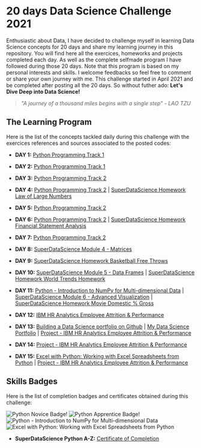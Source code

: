 # 20 days Data Science Challenge 2021  

Enthusiastic about Data, I have decided to challenge myself in learning Data Science concepts for 20 days and share my learning journey in this repository. You will find here all the exercices, homeworks and projects completed each day. As well as the complete selfmade program I have followed during those 20 days. Note that this program is based on my personal interests and skills. I welcome feedbacks so feel free to comment or share your own journey with me. This challenge started in April 2021 and be completed after posting all the 20 days. So without futher ado: **Let's Dive Deep into Data Science!**  

 > *"A journey of a thousand miles begins with a single step" - LAO TZU*  

  
## The Learning Program  

Here is the list of the concepts tackled daily during this challenge with the exercices references and sources associated to the posted codes: 

- **DAY 1:** [Python Programming Track 1](https://www.skillsoft.com/journey/python-novice-to-pythonista-1fe73a9b-d238-477e-bc15-273e52f8b7ba?track=55115d32-0d94-45bb-9aa9-53a71fe81b83)  

- **DAY 2:** [Python Programming Track 1](https://www.skillsoft.com/journey/python-novice-to-pythonista-1fe73a9b-d238-477e-bc15-273e52f8b7ba?track=55115d32-0d94-45bb-9aa9-53a71fe81b83)  

- **DAY 3:** [Python Programming Track 2](https://www.skillsoft.com/journey/python-novice-to-pythonista-1fe73a9b-d238-477e-bc15-273e52f8b7ba?track=a240f579-6c45-4716-8f6c-64d473ab9ece)  

- **DAY 4:** [Python Programming Track 2](https://www.skillsoft.com/journey/python-novice-to-pythonista-1fe73a9b-d238-477e-bc15-273e52f8b7ba?track=a240f579-6c45-4716-8f6c-64d473ab9ece) | [SuperDataScience Homework Law of Large Numbers](https://www.superdatascience.com/courses/python-programming/module-2/homework-law-of-large-numbers-2)  

- **DAY 5:** [Python Programming Track 2](https://www.skillsoft.com/journey/python-novice-to-pythonista-1fe73a9b-d238-477e-bc15-273e52f8b7ba?track=a240f579-6c45-4716-8f6c-64d473ab9ece)  

- **DAY 6:** [Python Programming Track 2](https://www.skillsoft.com/journey/python-novice-to-pythonista-1fe73a9b-d238-477e-bc15-273e52f8b7ba?track=a240f579-6c45-4716-8f6c-64d473ab9ece) | [SuperDataScience Homework Financial Statement Analysis](https://www.superdatascience.com/courses/python-programming/module-3/homework-financial-statement)

- **DAY 7:** [Python Programming Track 2](https://www.skillsoft.com/journey/python-novice-to-pythonista-1fe73a9b-d238-477e-bc15-273e52f8b7ba?track=a240f579-6c45-4716-8f6c-64d473ab9ece)

- **DAY 8:** [SuperDataScience Module 4 - Matrices](https://www.superdatascience.com/courses/python-programming/module-4/homework-basketball-free-throws-2)  

- **DAY 9:** [SuperDataScience Homework Basketball Free Throws](https://www.superdatascience.com/courses/python-programming/module-4/homework-basketball-free-throws-2)  

- **DAY 10:** [SuperDataScience Module 5 - Data Frames](https://www.superdatascience.com/courses/python-programming/module-5/importing-data-into-python) | [SuperDataScience Homework World Trends Homework](https://www.superdatascience.com/courses/python-programming/module-5/homework-world-trends-2)  

- **DAY 11:** [Python - Introduction to NumPy for Multi-dimensional Data](https://bred.percipio.com/courses/142a6430-d900-11e8-8a17-cfd888227de4/videos/586440c0-d901-11e8-8a17-cfd888227de4?tab=content) | [SuperDataScience Module 6 - Advanced Visualization](https://www.superdatascience.com/courses/python-programming/module-6/homework-movie-domestic-gross) | [SuperDataScience Homework Movie Domestic % Gross](https://www.superdatascience.com/courses/python-programming/module-6/homework-movie-domestic-gross)  

- **DAY 12:** [IBM HR Analytics Employee Attrition & Performance](https://www.kaggle.com/pavansubhasht/ibm-hr-analytics-attrition-dataset)  

- **DAY 13:** [Building a Data Science portfolio on Github](https://www.youtube.com/watch?v=1aXk2RViq3c&ab_channel=KenJee) | [My Data Science Portfolio](https://sandratrar.github.io/DataScience_Portfolio/) | [Project - IBM HR Analytics Employee Attrition & Performance](https://www.kaggle.com/pavansubhasht/ibm-hr-analytics-attrition-dataset)  

- **DAY 14:** [Project - IBM HR Analytics Employee Attrition & Performance](https://www.kaggle.com/pavansubhasht/ibm-hr-analytics-attrition-dataset)  

- **DAY 15:** [Excel with Python: Working with Excel Spreadsheets from Python](https://bred.percipio.com/courses/31dbd42e-0b18-4b8a-80ed-6c07fb8e32eb/videos/c55809ee-dd83-491c-bf08-f5132415c829) | [Project - IBM HR Analytics Employee Attrition & Performance](https://www.kaggle.com/pavansubhasht/ibm-hr-analytics-attrition-dataset)  
 
## Skills Badges 

Here is the list of completion badges and certificates obtained during this challenge:  

![Python Novice Badge!](https://eu.api.accredible.com/v1/frontend/credential_website_embed_image/badge/742089) ![Python Apprentice Badge!](https://eu.api.accredible.com/v1/frontend/credential_website_embed_image/badge/776010) ![Python - Introduction to NumPy for Multi-dimensional Data](https://eu.api.accredible.com/v1/frontend/credential_website_embed_image/badge/792309) ![Excel with Python: Working with Excel Spreadsheets from Python](https://eu.api.accredible.com/v1/frontend/credential_website_embed_image/badge/862935)  

- **SuperDataScience Python A-Z:** [Certificate of Completion](https://sds-platform-public.s3.us-east-2.amazonaws.com/users/pPpxDpzGydQGPJn9r/course-certificates/mhC2Z2Hu9y3mKN3M7.pdf)



  

